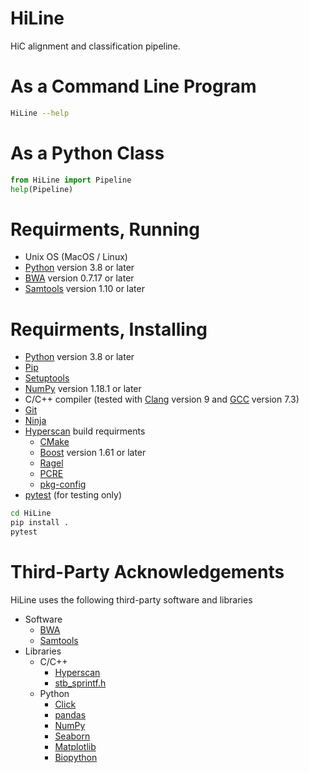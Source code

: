# HiLine
HiC alignment and classification pipeline.

# As a Command Line Program
```bash
HiLine --help
```

# As a Python Class
```python
from HiLine import Pipeline
help(Pipeline)
```

# Requirments, Running
* Unix OS (MacOS / Linux)
* [Python](https://www.python.org/) version 3.8 or later
* [BWA](https://github.com/lh3/bwa) version 0.7.17 or later
* [Samtools](http://www.htslib.org/) version 1.10 or later

# Requirments, Installing
* [Python](https://www.python.org/) version 3.8 or later
* [Pip](https://pypi.org/project/pip/)
* [Setuptools](https://setuptools.readthedocs.io/en/latest/)
* [NumPy](https://numpy.org/) version 1.18.1 or later
* C/C++ compiler (tested with [Clang](https://clang.llvm.org/) version 9 and [GCC](https://gcc.gnu.org/) version 7.3)<br/>
* [Git](https://git-scm.com/)
* [Ninja](https://ninja-build.org/)
* [Hyperscan](https://github.com/intel/hyperscan) build requirments
    * [CMake](https://cmake.org/)
    * [Boost](https://www.boost.org/) version 1.61 or later
    * [Ragel](http://www.colm.net/open-source/ragel/)
    * [PCRE](https://www.pcre.org/)
    * [pkg-config](https://www.freedesktop.org/wiki/Software/pkg-config/)
* [pytest](https://docs.pytest.org/en/latest/) (for testing only)

```bash
cd HiLine
pip install .
pytest
```

# Third-Party Acknowledgements
HiLine uses the following third-party software and libraries<br/>
* Software
  * [BWA](https://github.com/lh3/bwa)
  * [Samtools](http://www.htslib.org/)
* Libraries
    * C/C++
      * [Hyperscan](https://github.com/intel/hyperscan)
      * [stb_sprintf.h](https://github.com/nothings/stb/blob/master/stb_sprintf.h)
    * Python
      * [Click](https://palletsprojects.com/p/click/)
      * [pandas](https://pandas.pydata.org/)
      * [NumPy](https://numpy.org/)
      * [Seaborn](https://seaborn.pydata.org/)
      * [Matplotlib](https://matplotlib.org/)
      * [Biopython](https://biopython.org/)
